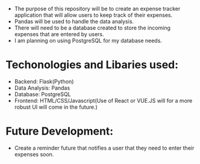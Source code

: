 - The purpose of this repository will be to create an expense tracker application that will allow users to keep track of their expenses.
- Pandas will be used to handle the data analysis.
- There will need to be a database created to store the incoming expenses that are entered by users.
- I am planning on using PostgreSQL for my database needs.

# Techonologies and Libaries used:
- Backend: Flask(Python)
- Data Analysis: Pandas
- Database: PostgreSQL
- Frontend: HTML/CSS/Javascript(Use of React or VUE.JS will for a more robust UI will come in the future.) 

# Future Development:

- Create a reminder future that  notifies a user  that they need to enter their expenses soon.
